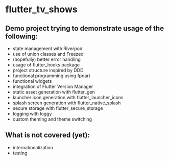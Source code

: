 # flutter_tv_shows

## Demo project trying to demonstrate usage of the following:

- state management with Riverpod
- use of union classes and Freezed
- (hopefully) better error handling
- usage of flutter_hooks package
- project structure inspired by DDD
- functional programming using fpdart
- functional widgets  
- integration of Flutter Version Manager
- static asset generation with flutter_gen
- launcher icon generation with flutter_launcher_icons
- splash screen generation with flutter_native_splash
- secure storage with flutter_secure_storage
- logging with loggy
- custom theming and theme switching

## What is not covered (yet):
- internationalization
- testing
